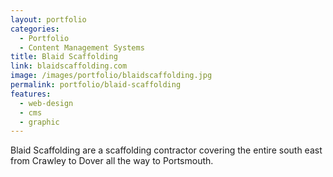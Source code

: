 ```yaml
---
layout: portfolio
categories: 
  - Portfolio
  - Content Management Systems
title: Blaid Scaffolding
link: blaidscaffolding.com
image: /images/portfolio/blaidscaffolding.jpg
permalink: portfolio/blaid-scaffolding
features:
  - web-design
  - cms
  - graphic
---
```


Blaid Scaffolding are a scaffolding contractor covering the entire south east from Crawley to Dover all the way to Portsmouth.